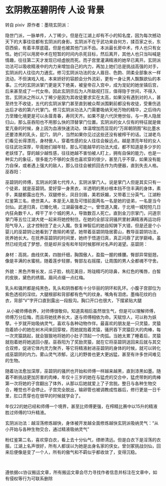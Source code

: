 # 玄阴教巫碧阴传 人设 背景

转自 pixiv  原作者：墨晓玄阴派：

隐世门派，一脉单传，人丁稀少。但是在江湖上却有不小的知名度，因为每次撼动天下的大事往往都有玄阴派的身影。玄阴派不在乎武功来自何方，揉百家之长，东窃西偷，有着丰厚底蕴，但是也被其他门派不齿。本派最长房中术，传人也只有女性。她们可以用房中术在短暂的时间内杀死目标，然后离开，其他人也只当叫喊是情趣，往往第二天才发现已经虚脱而死。而子宫里灌满精液的她早已离开。玄阴派功法可以吸收精液中的内力来增加自己的内力，再加上她们总是挑战高强的对手，玄阴派的人往往内力通玄。修习玄阴派功法的女人眉目、色韵、阴柔全部象水一样流动，不但演戏入戏，本来娇好的容颜会分外流彩，更有一身让男人飘飘欲仙的本事。三代的玄阴派掌门更是天下绝美，被皇帝召入宫中，成为宠妃的她坐镇后宫，后来甚至成了一代女帝。因此玄阴宗后为人所敌视打压，值得隐于世间，不得入宫。玄阴派之所以人丁稀少是因为其收徒要求实在太高，如果没有遇到对的人，甚至终生不收徒，五代的玄阴派掌门甚至直到被众帮派围剿前都没有收徒，受重伤逃出后才收的第六代掌门。修习玄阴派功法入门需要吸纳天地万物的精华，之后待内力至臻化境更是可以永葆青春，寿同天齐。如果不是六代厌倦世俗，与一男人隐居归山，那么巫吞阳也不用那么快的顶替掌门位置。玄阴派的女人仅有的特征就是做爱亢奋的时候，身上因为血液快速流动，体温增加而显现的“万屌朝阴图”和比墨水还要漆黑的乳头，屁穴，阴户，当然如果你见过这些还没有被榨干的话。江湖老鸟们看见长得漂亮，身材傲人，穿着性感的女人往往会躲远点。越是漂亮年轻的女人往往武功深厚，毕竟她们越年轻，那么可能越早的功法大成，都不知道是多少岁的老妖怪了。穿的越少越性感，往往她越不害怕被人盯上，拥有自保的能力，也是一种实力的象征，很多能力不够的女孩也喜欢穿的很少，甚至几乎不穿，如果没有能力自保，或者遇上强大的敌人，那么往往会被抓回去作为肉便器，直到失去人格。巫吞阳：

巫碧阴的师傅，玄阴派的第七代传人，玄阴派掌门人。说是掌门人但是其实只有一个徒弟，就是巫碧阴。爱好穿一身黑衣，半透明的黑纱根本挡不住丰满的身体，素手，美腿都露出在外，双腿修长，凤目剑眉，美若妖媚，又带着三分英气。江湖粉红鉴第三名，绝世美人。本是无人能及可惜前面两名一名是她的徒弟，一名是当今剑仙。武道归真，已臻化境，江湖最强者之一。曾悟道入魔，于北境一城短短几日内狂肏数千人，榨干了半个城的男人，导致数百人死亡。直到金刀宗掌门，问道宗掌门等五位江湖大佬一起来将她控制住。在她的全部淫洞骚屄里射满精液再运功将阳气导入，这才控制住了走火入魔。恢复神智后的她自知铸下大错，但是还是个小婴儿的巫碧阴让她看到了救赎的希望。她带着巫碧阴隐居雾山，教导巫碧阴功法，抚养她长大。在抚养巫碧阴的时间里，她终于悟道归真，真正问鼎了武学巅峰。虽然已经完成了梦想，但是却并没有和年轻时候那样对名声的渴望。巫碧阴：

身材：高挑，曲线优美，四肢纤细，胸围傲人，盈盈一握的蜂腰。臀部异常挺翘，像是丰满的水蜜桃，随着莲步轻挪，臀部左右摇摆，让周围的男人全都魂不守舍。

外貌：黑色齐臀长发，瓜子脸，桃花美目，玲珑精巧的琼鼻，朱红色的嘴唇，白皙的皮肤，黛色的绣眉。眉间点缀一点红梅。

乳头和骚屄都是纯黑色，乳头和阴唇都有十分华丽的阴环和乳环。小腹子宫部位为紫色透视的淫纹。大腿根部和背部都有色气的纹身。嘴角有泪痣。墨梅花纹的白衣，背部“V”字开口直到露出一段股沟。胸口开口也很大，下摆紧贴大腿

 从小被师傅收养，对师傅很敬仰。知道真相后虽然很生气，但是可以理解师傅，师傅万分后悔，而且将她抚养长大，遂与师傅相依为命。天赋惊人，可以称为妖孽。十岁就开始吸纳灵气，喜欢与各种动物作伴。最喜欢的朋友是一只灵猿，灵猿抱着娇小的她在树木间来回穿梭，而她就抱着灵猿，骚屄吞下灵猿巨大的肉棒，每一次灵猿跳起，就会狠狠地将她的小肚子顶起一个肉弧。当她太累了睡着后，灵猿就抱着她将她送回小屋。巫吞阳为了奖励灵猿，就在它将巫碧阴送回来后就与其交合双修，促进它体内灵力聚齐，等它将精液射进巫碧阴的身体的时候，就可以转化成巫碧阴的内力。雾山灵气浓郁，这儿的野兽也更大更凶猛，甚至有许多世间难见的生物。

随着功法愈加深厚，巫碧阴的骚屄也开始和师傅一样越来越黑，直到漆黑如墨。随着不断挑战更加厉害的肉棒，年仅十三岁的她在与猛虎的交合中，猛虎带刺的肉棒第一次将她的子宫翻出了体外，从那以后她就爱上了子宫脱。整日与各种生物交合，睡觉也不会停止。子宫完全脱出，输卵管也被调教成性器后，修行更是一日千里，肛口贯穿也在很早的时候就学会了。

年仅22的她已经和师傅一个境界，甚至比师傅更强，在榨精比赛中以15升的精液胜过师傅的13升精液。 

玄阴派功法：越淫荡修炼越快，身体被开发越全面修炼越快玄阴派吸纳灵气：“从小开始与各种生物交合，通过精液吸纳灵气”

粉红鉴第二名，喜欢穿白衣，看上去十分仙气，缥缈清远。但是白衣下是淫荡的衣服。江湖上名声很好，所有人都误以为她是出身名家的侠女。曾剑冢挑战剑仙，回来后便像是变了一个人，所有的傲气和不羁似乎都收敛了，变得沉稳。

  

遵依据cc协议搬运文章，所有搬运文章会尽力寻找作者信息并标注在文章中，如有侵权等行为可联系删除